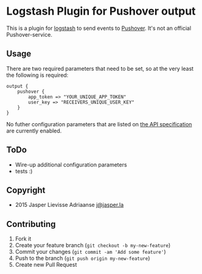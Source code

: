 Logstash Plugin for Pushover output
===

This is a plugin for [logstash](https://www.elastic.co/products/logstash) to send events to [Pushover](https://pushover.net). It's not an official Pushover-service.

Usage
---

There are two required parameters that need to be set, so at the very least the
following is required:

    output {
		pushover {
			app_token => "YOUR_UNIQUE_APP_TOKEN"
			user_key => "RECEIVERS_UNIQUE_USER_KEY"
		}
	}

No futher configuration parameters that are listed on [the API specification](https://pushover.net/api)
are currently enabled.

ToDo
---

- Wire-up additional configuration parameters
- tests :)

Copyright
---

- 2015 Jasper Lievisse Adriaanse <j@jasper.la>

Contributing
---

1. Fork it
2. Create your feature branch (`git checkout -b my-new-feature`)
3. Commit your changes (`git commit -am 'Add some feature'`)
4. Push to the branch (`git push origin my-new-feature`)
5. Create new Pull Request